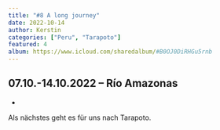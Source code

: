 ```yaml
---
title: "#8 A long journey"
date: 2022-10-14
author: Kerstin
categories: ["Peru", "Tarapoto"]
featured: 4
album: https://www.icloud.com/sharedalbum/#B0OJ0DiRHGu5rnb
---
```


## 07.10.-14.10.2022 – Río Amazonas

* 

Als nächstes geht es für uns nach Tarapoto.